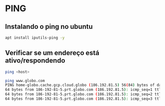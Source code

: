 # PING

## Instalando o ping no ubuntu

```bash
apt install iputils-ping -y
```

## Verificar se um endereço está ativo/respondendo

```bash
ping <host>

ping www.globo.com
PING home-globo.cache.gcp.cloud.globo (186.192.81.5) 56(84) bytes of data.
64 bytes from 186-192-81-5.prt.globo.com (186.192.81.5): icmp_seq=1 ttl=242 time=20.0 ms
64 bytes from 186-192-81-5.prt.globo.com (186.192.81.5): icmp_seq=2 ttl=242 time=25.4 ms
64 bytes from 186-192-81-5.prt.globo.com (186.192.81.5): icmp_seq=3 ttl=242 time=21.5 ms
```